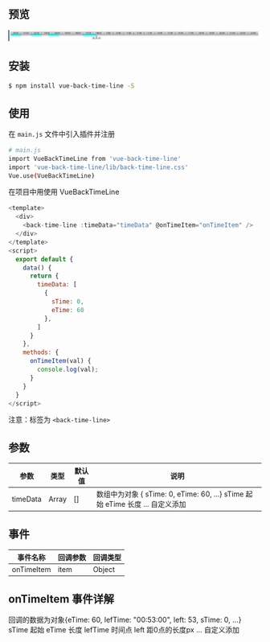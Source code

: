## 预览

![time](img/time.png)

## 安装

``` bash
$ npm install vue-back-time-line -S
```
## 使用

在 `main.js` 文件中引入插件并注册

``` bash
# main.js
import VueBackTimeLine from 'vue-back-time-line'
import 'vue-back-time-line/lib/back-time-line.css'
Vue.use(VueBackTimeLine)
```

在项目中用使用 VueBackTimeLine


```js
<template>
  <div>
    <back-time-line :timeData="timeData" @onTimeItem="onTimeItem" />
  </div>
</template>
<script>
  export default {
    data() {
      return {
        timeData: [
          {
            sTime: 0,
            eTime: 60
          },
        ]
      }
    },
    methods: {
      onTimeItem(val) {
        console.log(val);
      }
    }
  }
</script>
```

注意：标签为 `<back-time-line>`

## 参数

| 参数 | 类型 | 默认值 | 说明 |
| ------ | ------ | ------ | ------ |
| timeData | Array | [] | 数组中为对象 { sTime: 0, eTime: 60, ...} sTime 起始 eTime 长度 ... 自定义添加|


## 事件

| 事件名称 | 回调参数 | 回调类型 |
| ------ | ------ | ------ |
| onTimeItem | item | Object |

## onTimeItem 事件详解
回调的数据为对象{eTime: 60, lefTime: "00:53:00", left: 53, sTime: 0, ...} sTime 起始 eTime 长度 lefTime 时间点 left 距0点的长度px ... 自定义添加